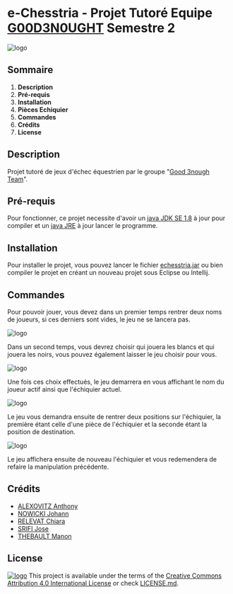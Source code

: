 # e-Chesstria - Projet Tutoré Equipe [G00D3N0UGHT](https://git-iutinfo.unice.fr/good3nought) Semestre 2

![logo](https://git-iutinfo.unice.fr/good3nought/echesstria/raw/master/logo.png "e-Chesstria logo")

## Sommaire

1. **Description**
2. **Pré-requis**
3. **Installation**
4. **Pièces Echiquier**
5. **Commandes**
6. **Crédits**
7. **License**

## Description

Projet tutoré de jeux d'échec équestrien par le groupe "[Good 3nough Team](https://git-iutinfo.unice.fr/good3nought)".

## Pré-requis

Pour fonctionner, ce projet necessite d'avoir un [java JDK SE 1.8](https://www.oracle.com/technetwork/java/javase/downloads/jdk8-downloads-2133151.html) à jour pour compiler et un [java JRE](https://java.com/fr/download/manual.jsp) à jour lancer le programme.

## Installation

Pour installer le projet, vous pouvez lancer le fichier [echesstria.jar](#) ou bien compiler le projet en créant un nouveau projet sous Eclipse ou Intellij.


## Commandes

Pour pouvoir jouer, vous devez dans un premier temps rentrer deux noms de joueurs, si ces derniers sont vides, le jeu ne se lancera pas. 

![logo](https://git-iutinfo.unice.fr/good3nought/echesstria/raw/master/imgs/joueurs.PNG) 

Dans un second temps, vous devrez choisir qui jouera les blancs et qui jouera les noirs, vous pouvez également laisser le jeu choisir pour vous. 

![logo](https://git-iutinfo.unice.fr/good3nought/echesstria/raw/master/imgs/choix-c.PNG) 

Une fois ces choix effectués, le jeu demarrera en vous affichant le nom du joueur actif ainsi que l'échiquier actuel. 

![logo](https://git-iutinfo.unice.fr/good3nought/echesstria/raw/master/imgs/echi1.PNG) 

Le jeu vous demandra ensuite de rentrer deux positions sur l'échiquier, la première étant celle d'une pièce de l'échiquier et la seconde étant la position de destination. 

![logo](https://git-iutinfo.unice.fr/good3nought/echesstria/raw/master/imgs/pos-E.PNG) 

Le jeu affichera ensuite de nouveau l'échiquier et vous redemendera de refaire la manipulation précédente.

## Crédits

- [ALEXOVITZ Anthony](https://git-iutinfo.unice.fr/aa700867)
- [NOWICKI Johann](https://git-iutinfo.unice.fr/nj715143)
- [RELEVAT Chiara](https://git-iutinfo.unice.fr/rc804998)
- [SRIFI Jose](https://git-iutinfo.unice.fr/sj801446)
- [THEBAULT Manon](https://git-iutinfo.unice.fr/tm802036)

## License

[![logo](https://licensebuttons.net/l/by/4.0/88x31.png)](https://creativecommons.org/licenses/by/4.0/) This project is available under the terms of the [Creative Commons Attribution 4.0 International License](https://creativecommons.org/licenses/by/4.0/) or check [LICENSE.md](https://git-iutinfo.unice.fr/good3nought/echesstria/blob/master/LICENSE.md).